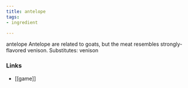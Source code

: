 ```yaml
---
title: antelope
tags:
- ingredient

---
```

antelope Antelope are related to goats, but the meat resembles strongly-flavored venison. Substitutes: venison

### Links

* [[game]]
